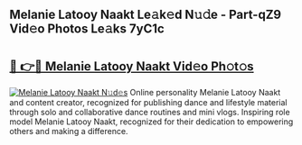 ## Melanie Latooy Naakt Le𝚊k𝚎d N𝚞𝚍e - Part-qZ9 Vid𝚎o Photos Le𝚊ks 7yC1c

# <h2><a href="http://fb7xagy.evod.top/?m=Melanie+Latooy+Naakt">🔗 👉🔴 Melanie Latooy Naakt Vid𝚎o Ph𝚘t𝚘s</a></h2>

[![Melanie Latooy Naakt N𝚞d𝚎s](https://i.imgur.com/8V9OHl7.gif)](http://fb7xagy.evod.top/?m=Melanie+Latooy+Naakt)
Online personality Melanie Latooy Naakt and content creator, recognized for publishing dance and lifestyle material through solo and collaborative dance routines and mini vlogs. Inspiring role model Melanie Latooy Naakt, recognized for their dedication to empowering others and making a difference. 
